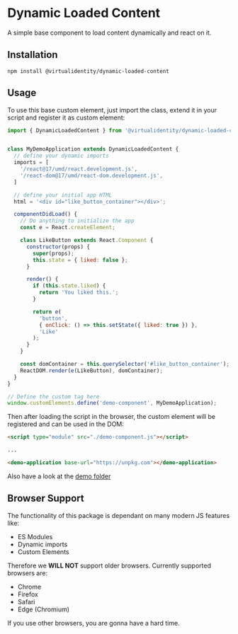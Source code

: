 # Dynamic Loaded Content
A simple base component to load content dynamically and react on it.

## Installation
```npm install @virtualidentity/dynamic-loaded-content```

## Usage
To use this base custom element, just import the class, extend it in your script and register it as custom element:
```js
import { DynamicLoadedContent } from '@virtualidentity/dynamic-loaded-content';


class MyDemoApplication extends DynamicLoadedContent {
  // define your dynamic imports
  imports = [
    '/react@17/umd/react.development.js',
    '/react-dom@17/umd/react-dom.development.js',
  ]

  // define your initial app HTML
  html = '<div id="like_button_container"></div>';

  componentDidLoad() {
    // Do anything to initialize the app
    const e = React.createElement;

    class LikeButton extends React.Component {
      constructor(props) {
        super(props);
        this.state = { liked: false };
      }

      render() {
        if (this.state.liked) {
          return 'You liked this.';
        }

        return e(
          'button',
          { onClick: () => this.setState({ liked: true }) },
          'Like'
        );
      }
    }

    const domContainer = this.querySelector('#like_button_container');
    ReactDOM.render(e(LikeButton), domContainer);
  }
}

// Define the custom tag here
window.customElements.define('demo-component', MyDemoApplication);
```

Then after loading the script in the browser, the custom element will be registered and can be used in the DOM:
```html
<script type="module" src="./demo-component.js"></script>

...

<demo-application base-url="https://unpkg.com"></demo-application>
```

Also have a look at the [demo folder](demo)

## Browser Support
The functionality of this package is dependant on many modern JS features like:
- ES Modules
- Dynamic imports
- Custom Elements

Therefore we __WILL NOT__ support older browsers. Currently supported browsers are:

- Chrome
- Firefox
- Safari
- Edge (Chromium)

If you use other browsers, you are gonna have a hard time.
